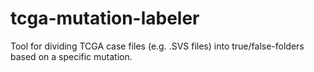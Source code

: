 # tcga-mutation-labeler
Tool for dividing TCGA case files (e.g. .SVS files) into true/false-folders based on a specific mutation.
